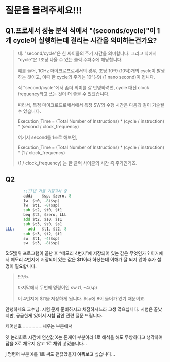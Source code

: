# 질문을 올려주세요!!!

## Q1.프로세서 성능 분석 식에서 "(seconds/cycle)"이 1개 cycle이 실행하는데 걸리는 시간을 의미하는건가요?

>
> 네. "second/cycle"은 한 싸이클의 주기 시간을 의미합니다. 그리고 식에서 "cycle"은 1초당 나올 수 있는 클럭 주파수에 해당합니다.
>
> 예를 들어, 1GHz 마이크로프로세서의 경우, 초당 10^9 (10억)개의 cycle이 발생하는 것이고, 이때 한 cycle의 주기는 10^(-9) (1 nano second)이 됩니다.
>
> 식 "second/cycle"에서 좀더 의미를 잘 반영하려면, cycle 대신 clock frequency라고 쓰는 것이 더 좋을 수 있겠습니다.
>
> 따라서, 특정 마이크로프로세서에서 특정 SW의 수행 시간은 다음과 같이 기술될 수 있습니다.
>
> Execution_Time = (Total Number of Instructions) * (cycle / instruction) * (second / clock_frequency)
>
> 여기서 second를 1초로 해보면,
>
> Execution_Time = (Total Number of Instructions) * (cycle / instruction) * (1 / clock_frequency)
>
> (1 / clock_frequency) 는 한 클럭 사이클의 시간 즉 주기인거죠.
>

## Q2

```asm
        ;;17년 가을 기말고사 중
        addi	$sp, $zero, 8
        lw	$t0, -8($sp)
        lw	$t1, -8($sp)
        sub	$t2, $t0, $t1
        beq	$t2, $zero, LLL
        add	$t2, $s0, $s1
        sub	$t3, $s0, $s1
LLL:	  add	$t1, $t2, 8
        sub	$t3, $t2, $t1
        sw	$t1, -4($sp)
        sw	$t3, -8($sp)
```

5:5점)위 프로그램이 끝난 후 “메모리 4번지”에 저장되어 있는 값은 무엇인가 ?
이거에서 메모리 4번지에 저장되어 있는 값은 $t1이라 하셨는데 이해가 잘 되지 않아 추가 설명이 필요합니다.

> 답변>
>
> 마지막에서 두번째 명령어인
> sw	$t1, -4($sp)
>
> 이 4번지에 $t1을 저장하게 됩니다.
> $sp에 8이 들어가 있기 때문이죠.

안녕하세요 교수님.
시험 문제 준비하시고 채점하시느라 고생 많으십니다.
시험은 끝났지만, 궁금한게 있어서 시험 답안 관련 질문 드립니다.

제어신호  _ _ _ _ _ _ 채우는 부분에서

옛 논리회로 시간에 연산값 X는 돈케어 부분이라 1로 해석을 해도 무방하다고 생각하여 답을 X로 채우지 않고 1로 채워 넣었습니다...

j 명령어 부분 X를 1로 써도 괜찮았을지 여쭤보고 싶습니다...
